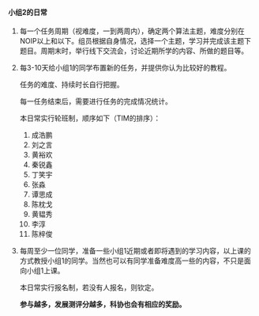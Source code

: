 #### 小组2的日常

1. 每一个任务周期（视难度，一到两周内），确定两个算法主题，难度分别在NOIP以上和以下。组员根据自身情况，选择一个主题，学习并完成该主题下题目。周期末时，举行线下交流会，讨论近期所学的内容、所做的题目等。

2. 每3-10天给小组1的同学布置新的任务，并提供你认为比较好的教程。

   任务的难度、持续时长自行把握。

   每一任务结束后，需要进行任务的完成情况统计。

   本日常实行轮班制，顺序如下（TIM的排序）：

   1. 成浩鹏
   2. 刘之言
   3. 黄裕欢
   4. 秦锐鑫
   5. 丁笑宇
   6. 张淼
   7. 谭思成
   8. 陈枕戈
   9. 黄韫秀
   10. 李淳
   11. 陈梓俊

3. 每周至少一位同学，准备一些小组1近期或者即将遇到的学习内容，以上课的方式教授小组1的同学。当然也可以有同学准备难度高一些的内容，不只是面向小组1上课。

   本日常实行报名制，若没有人报名，则钦定。

   **参与越多，发展测评分越多，科协也会有相应的奖励。**
